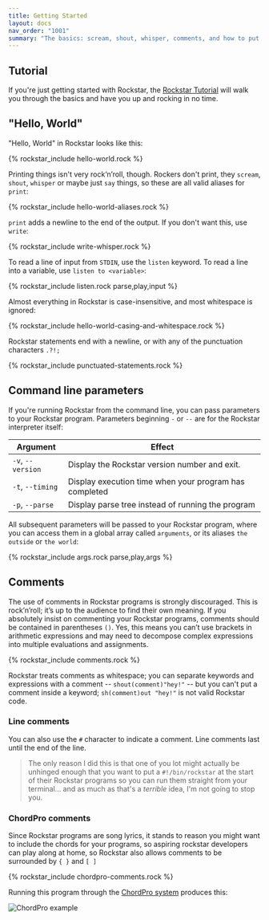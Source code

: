 ```yaml
---
title: Getting Started
layout: docs
nav_order: "1001"
summary: "The basics: scream, shout, whisper, comments, and how to put guitar chords in your Rockstar programs."
---
```

## Tutorial

If you're just getting started with Rockstar, the [Rockstar Tutorial](/tutorial) will
walk you through the basics and have you up and rocking in no time.

## "Hello, World"

"Hello, World" in Rockstar looks like this:

{% rockstar_include hello-world.rock %}

Printing things isn't very rock‘n’roll, though. Rockers don't print, they `scream`, `shout`, `whisper` or maybe just `say` things, so these are all valid aliases for `print`:

{% rockstar_include hello-world-aliases.rock %}

`print`  adds a newline to the end of the output. If you don't want this, use `write`:

{% rockstar_include write-whisper.rock %}

To read a line of input from `STDIN`, use the `listen` keyword. To read a line into a variable, use `listen to <variable>`:

{% rockstar_include listen.rock parse,play,input %}

Almost everything in Rockstar is case-insensitive, and most whitespace is ignored:

{% rockstar_include hello-world-casing-and-whitespace.rock %}

Rockstar statements end with a newline, or with any of the punctuation characters `.?!;`

{% rockstar_include punctuated-statements.rock %}

## Command line parameters

If you're running Rockstar from the command line, you can pass parameters to your Rockstar program. Parameters beginning `-` or `--` are for the Rockstar interpreter itself:

| Argument          | Effect                                                 |
| ----------------- | ------------------------------------------------------ |
| `-v`, `--version` | Display the Rockstar version number and exit.          |
| `-t`, `--timing`  | Display execution time when your program has completed |
| `-p`, `--parse`   | Display parse tree instead of running the program      |

All subsequent parameters will be passed to your Rockstar program, where you can access them in a global array called `arguments`, or its aliases `the outside` or `the world`:

{% rockstar_include args.rock parse,play,args %}
## Comments

The use of comments in Rockstar programs is strongly discouraged. This is rock’n’roll; it’s up to the audience to find their own meaning. If you absolutely insist on commenting your Rockstar programs, comments should be contained in parentheses `()`. Yes, this means you can’t use brackets in arithmetic expressions and may need to decompose complex expressions into multiple evaluations and assignments.

{% rockstar_include comments.rock %}

Rockstar treats comments as whitespace; you can separate keywords and expressions with a comment -- `shout(comment)"hey!"` -- but you can't put a comment inside a keyword; `sh(comment)out "hey!"` is not valid Rockstar code.
### Line comments

You can also use the `#` character to indicate a comment. Line comments last until the end of the line.

> The only reason I did this is that one of you lot might actually be unhinged enough that you want to put a `#!/bin/rockstar` at the start of their Rockstar programs so you can run them straight from your terminal... and as much as that's a *terrible* idea, I'm not going to stop you.

### ChordPro comments

Since Rockstar programs are song lyrics, it stands to reason you might want to include the chords for your programs, so aspiring rockstar developers can play along at home, so Rockstar also allows comments to be surrounded by `{ }` and `[ ]`

{% rockstar_include chordpro-comments.rock %}

Running this program through the [ChordPro system](https://www.chordpro.org/) produces this:

![ChordPro example](../images/chordpro-example.png)